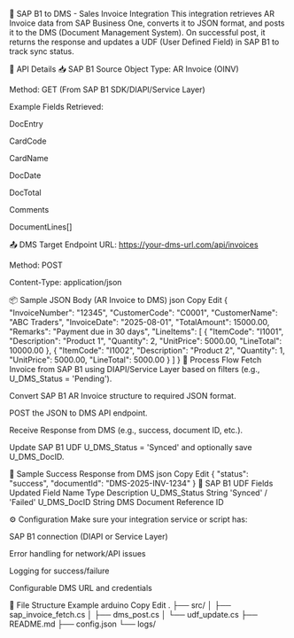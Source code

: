 📄 SAP B1 to DMS - Sales Invoice Integration
This integration retrieves AR Invoice data from SAP Business One, converts it to JSON format, and posts it to the DMS (Document Management System). On successful post, it returns the response and updates a UDF (User Defined Field) in SAP B1 to track sync status.

🔗 API Details
📥 SAP B1 Source
Object Type: AR Invoice (OINV)

Method: GET (From SAP B1 SDK/DIAPI/Service Layer)

Example Fields Retrieved:

DocEntry

CardCode

CardName

DocDate

DocTotal

Comments

DocumentLines[]

📤 DMS Target
Endpoint URL: https://your-dms-url.com/api/invoices

Method: POST

Content-Type: application/json

📦 Sample JSON Body (AR Invoice to DMS)
json
Copy
Edit
{
  "InvoiceNumber": "12345",
  "CustomerCode": "C0001",
  "CustomerName": "ABC Traders",
  "InvoiceDate": "2025-08-01",
  "TotalAmount": 15000.00,
  "Remarks": "Payment due in 30 days",
  "LineItems": [
    {
      "ItemCode": "I1001",
      "Description": "Product 1",
      "Quantity": 2,
      "UnitPrice": 5000.00,
      "LineTotal": 10000.00
    },
    {
      "ItemCode": "I1002",
      "Description": "Product 2",
      "Quantity": 1,
      "UnitPrice": 5000.00,
      "LineTotal": 5000.00
    }
  ]
}
🔁 Process Flow
Fetch Invoice from SAP B1 using DIAPI/Service Layer based on filters (e.g., U_DMS_Status = 'Pending').

Convert SAP B1 AR Invoice structure to required JSON format.

POST the JSON to DMS API endpoint.

Receive Response from DMS (e.g., success, document ID, etc.).

Update SAP B1 UDF U_DMS_Status = 'Synced' and optionally save U_DMS_DocID.

🧪 Sample Success Response from DMS
json
Copy
Edit
{
  "status": "success",
  "documentId": "DMS-2025-INV-1234"
}
📝 SAP B1 UDF Fields Updated
Field Name	Type	Description
U_DMS_Status	String	'Synced' / 'Failed'
U_DMS_DocID	String	DMS Document Reference ID

⚙️ Configuration
Make sure your integration service or script has:

SAP B1 connection (DIAPI or Service Layer)

Error handling for network/API issues

Logging for success/failure

Configurable DMS URL and credentials

📁 File Structure Example
arduino
Copy
Edit
.
├── src/
│   ├── sap_invoice_fetch.cs
│   ├── dms_post.cs
│   └── udf_update.cs
├── README.md
├── config.json
└── logs/
